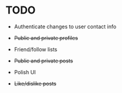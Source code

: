 # TODO

* Authenticate changes to user contact info

* ~~Public and private profiles~~

* Friend/follow lists

* ~~Public and private posts~~

* Polish UI

* ~~Like/dislike posts~~
